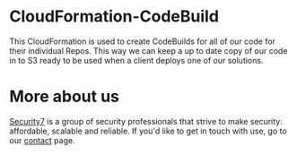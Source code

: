 # CloudFormation-CodeBuild

This CloudFormation is used to create CodeBuilds for all of our code for their individual Repos. This way we can keep a up to date copy of our code in to S3 ready to be used when a client deploys one of our solutions.

# More about us

[Security7](https://www.security7.net/) is a group of security professionals that strive to make security: affordable, scalable and reliable. If you'd like to get in touch with use, go to our [contact](https://www.security7.net/contact/) page.
